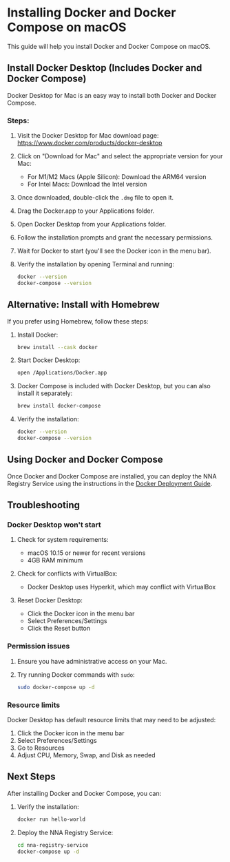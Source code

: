 # Installing Docker and Docker Compose on macOS

This guide will help you install Docker and Docker Compose on macOS.

## Install Docker Desktop (Includes Docker and Docker Compose)

Docker Desktop for Mac is an easy way to install both Docker and Docker Compose.

### Steps:

1. Visit the Docker Desktop for Mac download page:
   https://www.docker.com/products/docker-desktop

2. Click on "Download for Mac" and select the appropriate version for your Mac:
   - For M1/M2 Macs (Apple Silicon): Download the ARM64 version
   - For Intel Macs: Download the Intel version

3. Once downloaded, double-click the `.dmg` file to open it.

4. Drag the Docker.app to your Applications folder.

5. Open Docker Desktop from your Applications folder.

6. Follow the installation prompts and grant the necessary permissions.

7. Wait for Docker to start (you'll see the Docker icon in the menu bar).

8. Verify the installation by opening Terminal and running:
   ```bash
   docker --version
   docker-compose --version
   ```

## Alternative: Install with Homebrew

If you prefer using Homebrew, follow these steps:

1. Install Docker:
   ```bash
   brew install --cask docker
   ```

2. Start Docker Desktop:
   ```bash
   open /Applications/Docker.app
   ```

3. Docker Compose is included with Docker Desktop, but you can also install it separately:
   ```bash
   brew install docker-compose
   ```

4. Verify the installation:
   ```bash
   docker --version
   docker-compose --version
   ```

## Using Docker and Docker Compose

Once Docker and Docker Compose are installed, you can deploy the NNA Registry Service using the instructions in the [Docker Deployment Guide](DOCKER_DEPLOYMENT.md).

## Troubleshooting

### Docker Desktop won't start

1. Check for system requirements:
   - macOS 10.15 or newer for recent versions
   - 4GB RAM minimum

2. Check for conflicts with VirtualBox:
   - Docker Desktop uses Hyperkit, which may conflict with VirtualBox

3. Reset Docker Desktop:
   - Click the Docker icon in the menu bar
   - Select Preferences/Settings
   - Click the Reset button

### Permission issues

1. Ensure you have administrative access on your Mac.

2. Try running Docker commands with `sudo`:
   ```bash
   sudo docker-compose up -d
   ```

### Resource limits

Docker Desktop has default resource limits that may need to be adjusted:

1. Click the Docker icon in the menu bar
2. Select Preferences/Settings
3. Go to Resources
4. Adjust CPU, Memory, Swap, and Disk as needed

## Next Steps

After installing Docker and Docker Compose, you can:

1. Verify the installation:
   ```bash
   docker run hello-world
   ```

2. Deploy the NNA Registry Service:
   ```bash
   cd nna-registry-service
   docker-compose up -d
   ```